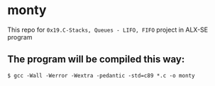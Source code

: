 # monty

This repo for `0x19.C-Stacks, Queues - LIFO, FIFO` project in ALX-SE program


## The program will be compiled this way:

`$ gcc -Wall -Werror -Wextra -pedantic -std=c89 *.c -o monty`



